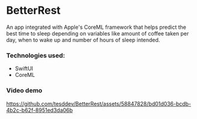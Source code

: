 # BetterRest
An app integrated with Apple's CoreML framework that helps predict the best time to sleep depending on variables like amount of coffee taken per day, when to wake up and number of hours of sleep intended.

### Technologies used:
- SwiftUI
- CoreML

### Video demo
https://github.com/tesddev/BetterRest/assets/58847828/bd01d036-bcdb-4b2c-b62f-8951ed3da06b


